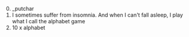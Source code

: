 0. _putchar
1. I sometimes suffer from insomnia. And when I can't fall asleep, I play what I call the alphabet game
2. 10 x alphabet


